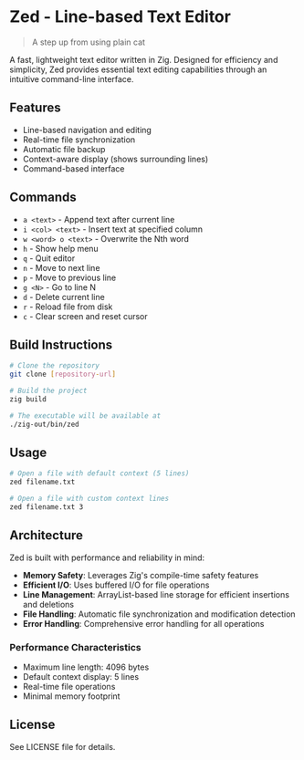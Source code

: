 # Zed - Line-based Text Editor
> A step up from using plain cat

A fast, lightweight text editor written in Zig. Designed for efficiency and simplicity, Zed provides essential text editing capabilities through an intuitive command-line interface.

## Features

- Line-based navigation and editing
- Real-time file synchronization
- Automatic file backup
- Context-aware display (shows surrounding lines)
- Command-based interface

## Commands

- `a <text>` - Append text after current line
- `i <col> <text>` - Insert text at specified column
- `w <word> o <text>` - Overwrite the Nth word
- `h` - Show help menu
- `q` - Quit editor
- `n` - Move to next line
- `p` - Move to previous line
- `g <N>` - Go to line N
- `d` - Delete current line
- `r` - Reload file from disk
- `c` - Clear screen and reset cursor

## Build Instructions

```bash
# Clone the repository
git clone [repository-url]

# Build the project
zig build

# The executable will be available at
./zig-out/bin/zed
```

## Usage

```bash
# Open a file with default context (5 lines)
zed filename.txt

# Open a file with custom context lines
zed filename.txt 3
```

## Architecture

Zed is built with performance and reliability in mind:

- **Memory Safety**: Leverages Zig's compile-time safety features
- **Efficient I/O**: Uses buffered I/O for file operations
- **Line Management**: ArrayList-based line storage for efficient insertions and deletions
- **File Handling**: Automatic file synchronization and modification detection
- **Error Handling**: Comprehensive error handling for all operations

### Performance Characteristics

- Maximum line length: 4096 bytes
- Default context display: 5 lines
- Real-time file operations
- Minimal memory footprint

## License

See LICENSE file for details.
